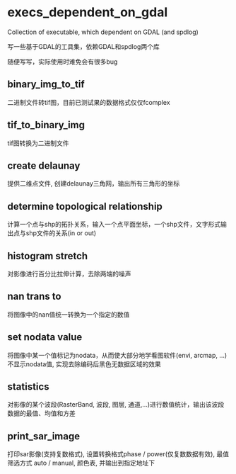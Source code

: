 # execs_dependent_on_gdal

Collection of executable, which dependent on GDAL (and spdlog)

写一些基于GDAL的工具集，依赖GDAL和spdlog两个库

随便写写，实际使用时难免会有很多bug

## binary_img_to_tif

二进制文件转tif图，目前已测试果的数据格式仅仅fcomplex

## tif_to_binary_img

tif图转换为二进制文件

## create delaunay

提供二维点文件, 创建delaunay三角网，输出所有三角形的坐标

## determine topological relationship

计算一个点与shp的拓扑关系，输入一个点平面坐标，一个shp文件，文字形式输出点与shp文件的关系(in or out)

## histogram stretch

对影像进行百分比拉伸计算，去除两端的噪声

## nan trans to

将图像中的nan值统一转换为一个指定的数值

## set nodata value

将图像中某一个值标记为nodata，从而使大部分地学看图软件(envi, arcmap, ...)不显示nodata值, 实现去除编码后黑色无数据区域的效果

## statistics

对影像的某个波段(RasterBand, 波段, 图层, 通道,...)进行数值统计，输出该波段数据的最值、均值和方差

## print_sar_image

打印sar影像(支持复数格式), 设置转换格式phase / power(仅复数数据有效), 最值筛选方式 auto / manual, 颜色表, 并输出到指定地址下

